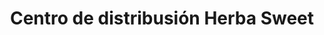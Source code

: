 ---
title: "Centro de distribusión Herba Sweet"
url: /cunduacan/centro-de-distribusion-herba-sweet/
shop: té
---